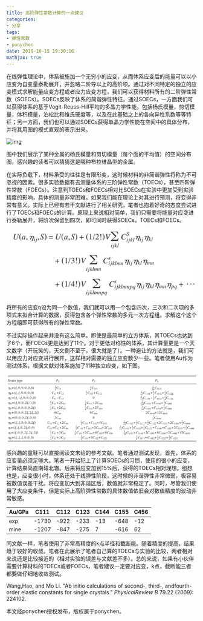 ```yaml
---
title: 高阶弹性常数计算的一点建议
categories: 
- 分享
tags: 
- 弹性常数
- ponychen
date: 2019-10-15 19:30:16
mathjax: true
---
```



在线弹性理论中，体系被施加一个无穷小的应变，从而体系应变后的能量可以以小应变为自变量泰勒展开，并忽略二阶导以上的高阶项。通过对不同特定的独立的应变模式求解能量应变方程或者应力应变方程，我们可以获得材料所有的二阶弹性常数（SOECs）。SOECs反映了体系的简谐弹性特征。通过SOECs，一方面我们可以获得体系的基于Vogit-Reuss-Hill平均的多晶力学性能，包括杨氏模量，剪切模量，体积模量，泊松比和维氏硬度等，以及在此基础之上的各向异性系数等等特征；另一方面，我们也可以通过SOECs获得单晶力学性能在空间中的具体分布，并将其用图的模式直观的表示出来。

![img](https://mmbiz.qpic.cn/mmbiz_png/eHmVsslNkaABGopX0fuF1Tag3z1FUb6k3EeDfibX0z8RMyxj4rqdx6DXibVlnJrQxCVbUNJ6sF8MWictjFT9SaQmQ/640?wx_fmt=png)

图中我们展示了某种金属的杨氏模量和剪切模量（每个面的平均值）的空间分布图，感兴趣的读者可以猜猜这是哪种布拉维晶型的金属。

在实际负载下，材料承受的往往是有限形变，这时候材料的非简谐弹性将称为不可忽视的因素。很多实验数据有去测量体系的三阶弹性常数（TOECs），甚至四阶弹性常数（FOECs）。注意到TOECs和FOECs相对比SOECs在实验中更加受到实验精度的影响，具体的测量非常困难。如果我们能在理论上对其进行预测，将变得非常有意义。实际上已经有若干文献进行了相关研究，笔者也抱着好奇的态度尝试进行了TOECs和FOECs的计算。原理上来说相对简单，我们只需要将能量对应变进行泰勒展开，将阶次保留到四次，即可同时获得SOECs，TOECs和FOECs。

![](share06/share062.png)

将所有的应变η设为同一个数值，我们就可以用一个包含四次，三次和二次项的多项式来拟合计算的数据，获得包含各个弹性常数的多元一次方程组。求解这个这个方程组即可获得所有的弹性常数。

不过实际操作起来并没有这么简单。即使是最简单的立方体系，其TOECs也达到了6个，而FOECs更是达到了11个。对于更低对称性的体系，其计算量更是一个天文数字（开玩笑的，天文倒不至于，很大就是了）。一种避让的方法就是，我们可以用应力对应变进行展开，这样相对需要的独立应变数少一些。笔者使用Au作为测试体系，根据文献对体系施加了11种独立应变，如下图。

![](share06/share063.png)

感兴趣的童鞋可以直接阅读文末给的参考文献。笔者通过测试发现，首先，体系的应变量必须足够大。笔者一开始犯上了计算SOECs的习惯，使用的很小的应变，计算结果简直南辕北辙。后来将应变加到15%后，获得的TOECs相对理想。细想也是，应变很小时，体系还处于线弹性阶段，这时候的非谐弹性非常微弱，极容易被数值误差干扰。将应变加大到非谐区后，数值就非常稳定了。同时，尽管我们使用了大应变条件，但是实际上高阶弹性常数的具体数值依旧会对数值精度的波动非常敏感。



| Au/GPa | C111  | C112 | C123 | C144 | C155 | C456 |
| ------ | ----- | ---- | ---- | ---- | ---- | ---- |
| exp    | -1730 | -922 | -233 | -13  | -648 | -12  |
| mine   | -1207 | -847 | -275 | 7    | -616 | 62   |



同文献一样，笔者使用了非常高精度的k点半径和截断能。随着精度的提高，结果趋于较好的收敛。笔者在此展示了笔者自己算的TOECs与实验的比较，两者相对来说还是比较接近的（相对实验的误差与文献差不多）。总的来说，如果有小伙伴需要计算材料的TOECs或者FOECs，笔者建议一定要对应变，k点，截断能三者都要做仔细地收敛测试。

Wang,Hao, and Mo Li. "Ab initio calculations of second-, third-, andfourth-order elastic constants for single crystals." *PhysicalReview B* 79.22 (2009): 224102.

本文经ponychen授权发布，版权属于ponychen。